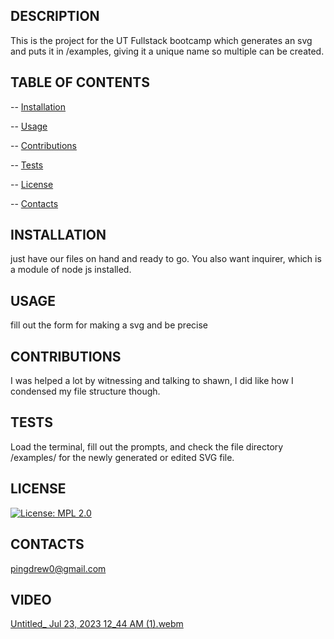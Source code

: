   ## DESCRIPTION 
This is the project for the UT Fullstack bootcamp which generates an svg and puts it in /examples, giving it a unique name so multiple can be created.
  ## TABLE OF CONTENTS
  -- [Installation](#installation)

  -- [Usage](#usage)

  -- [Contributions](#contributions)

  -- [Tests](#tests)

  -- [License](#license)

  -- [Contacts](#contacts)

  ## INSTALLATION
  just have our files on hand and ready to go. You also want inquirer, which is a module of node js installed. 
  ## USAGE
  fill out the form for making a svg and be precise
  ## CONTRIBUTIONS
  I was helped a lot by witnessing and talking to shawn, I did like how I condensed my file structure though.
  ## TESTS
  Load the terminal, fill out the prompts, and check the file directory /examples/ for the newly generated or edited SVG file.
  ## LICENSE 
  [![License: MPL 2.0](https://img.shields.io/badge/License-MPL_2.0-brightgreen.svg)](https://opensource.org/licenses/MPL-2.0)
  ## CONTACTS
  pingdrew0@gmail.com
  ## VIDEO
  [Untitled_ Jul 23, 2023 12_44 AM (1).webm](https://drive.google.com/file/d/1BgvKVq0wlXOwGWHKiIb-YsZ5-v1uR-yk/view)

